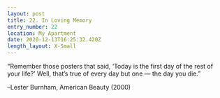 ```yaml
---
layout: post
title: 22. In Loving Memory
entry_number: 22
location: My Apartment
date: 2020-12-13T16:25:32.420Z
length_layout: X-Small
---
```

“Remember those posters that said, ‘Today is the first day of the rest of your life?’ Well, that’s true of every day but one — the day you die.” 

–Lester Burnham, American Beauty (2000)